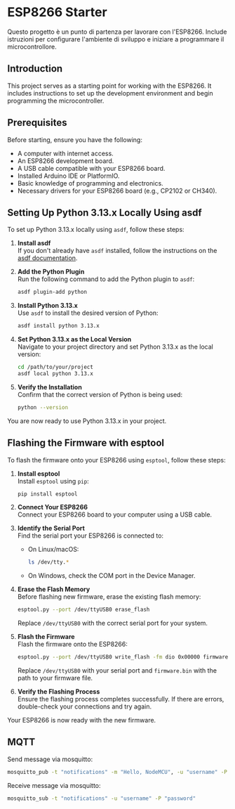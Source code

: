 # ESP8266 Starter

Questo progetto è un punto di partenza per lavorare con l'ESP8266. Include istruzioni per configurare l'ambiente di sviluppo e iniziare a programmare il microcontrollore.

## Introduction

This project serves as a starting point for working with the ESP8266. It includes instructions to set up the development environment and begin programming the microcontroller.

## Prerequisites

Before starting, ensure you have the following:

- A computer with internet access.
- An ESP8266 development board.
- A USB cable compatible with your ESP8266 board.
- Installed Arduino IDE or PlatformIO.
- Basic knowledge of programming and electronics.
- Necessary drivers for your ESP8266 board (e.g., CP2102 or CH340).

## Setting Up Python 3.13.x Locally Using asdf

To set up Python 3.13.x locally using `asdf`, follow these steps:

1. **Install asdf**  
    If you don't already have `asdf` installed, follow the instructions on the [asdf documentation](https://asdf-vm.com/guide/getting-started.html).

2. **Add the Python Plugin**  
    Run the following command to add the Python plugin to `asdf`:
    ```bash
    asdf plugin-add python
    ```

3. **Install Python 3.13.x**  
    Use `asdf` to install the desired version of Python:
    ```bash
    asdf install python 3.13.x
    ```

4. **Set Python 3.13.x as the Local Version**  
    Navigate to your project directory and set Python 3.13.x as the local version:
    ```bash
    cd /path/to/your/project
    asdf local python 3.13.x
    ```

5. **Verify the Installation**  
    Confirm that the correct version of Python is being used:
    ```bash
    python --version
    ```

You are now ready to use Python 3.13.x in your project.

## Flashing the Firmware with esptool

To flash the firmware onto your ESP8266 using `esptool`, follow these steps:

1. **Install esptool**  
    Install `esptool` using `pip`:
    ```bash
    pip install esptool
    ```

2. **Connect Your ESP8266**  
    Connect your ESP8266 board to your computer using a USB cable.

3. **Identify the Serial Port**  
    Find the serial port your ESP8266 is connected to:
    - On Linux/macOS:
      ```bash
      ls /dev/tty.*
      ```
    - On Windows, check the COM port in the Device Manager.

4. **Erase the Flash Memory**  
    Before flashing new firmware, erase the existing flash memory:
    ```bash
    esptool.py --port /dev/ttyUSB0 erase_flash
    ```
    Replace `/dev/ttyUSB0` with the correct serial port for your system.

5. **Flash the Firmware**  
    Flash the firmware onto the ESP8266:
    ```bash
    esptool.py --port /dev/ttyUSB0 write_flash -fm dio 0x00000 firmware.bin
    ```
    Replace `/dev/ttyUSB0` with your serial port and `firmware.bin` with the path to your firmware file.

6. **Verify the Flashing Process**  
    Ensure the flashing process completes successfully. If there are errors, double-check your connections and try again.

Your ESP8266 is now ready with the new firmware.

## MQTT

Send message via mosquitto:
```bash
mosquitto_pub -t "notifications" -m "Hello, NodeMCU", -u "username" -P "password"
```

Receive message via mosquitto:
```bash
mosquitto_sub -t "notifications" -u "username" -P "password"
```
